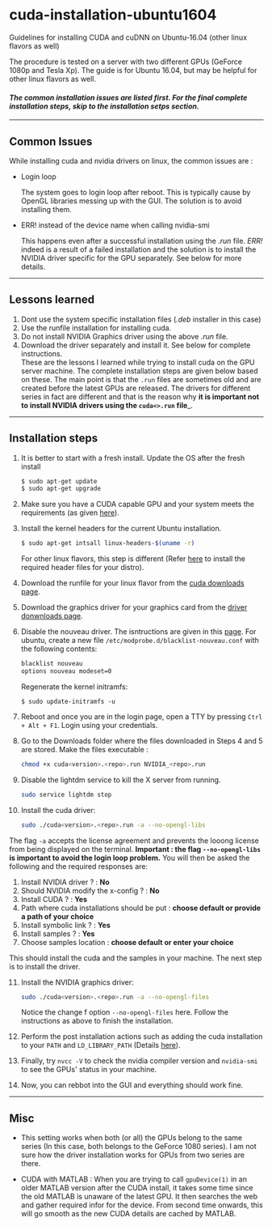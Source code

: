 # cuda-installation-ubuntu1604
Guidelines for installing CUDA and cuDNN on Ubuntu-16.04 (other linux flavors as well)

The procedure is tested on a server with two different GPUs (GeForce 1080p and Tesla Xp).
The guide is for Ubuntu 16.04, but may be helpful for other linux flavors as well.

#### *The common installation issues are listed first. For the final complete installation steps, skip to the installation setps section.* ####
----
 ## Common Issues ##
While installing cuda and nvidia drivers on linux, the common issues are :
* Login loop 
  
  The system goes to login loop after reboot. This is typically cause by OpenGL libraries messing up with the GUI. The solution is to avoid installing them.

* ERR! instead of the device name when calling nvidia-smi
  
  This happens even after a successful installation using the *.run* file. *ERR!* indeed is a result of a failed installation and the solution is to install the NVIDIA driver specific for the GPU separately. See below for more details.
----
## Lessons learned ##
 1. Dont use the system specific installation files (*.deb* installer in this case)
 2. Use the runfile installation for installing cuda.
 3. Do not install NVIDIA Graphics driver using the above *.run* file.
 4. Download the driver separately and install it. See below for complete instructions.  
  These are the lessons I learned while trying to install cuda on the GPU server machine. The complete installation steps are   given below based on these. The main point is that the `.run` files are sometimes old and are created before the latest GPUs are released. The drivers for different series in fact are different and that is the reason why __it is important not to install NVIDIA drivers using the `cuda<>.run` file___.
----
## Installation steps ##
1. It is better to start with a fresh install. Update the OS after the fresh install
      
   ```bash
   $ sudo apt-get update 
   $ sudo apt-get upgrade 
   ```
2. Make sure you have a CUDA capable GPU and your system meets the requirements (as given [here](http://docs.nvidia.com/cuda/cuda-installation-guide-linux/index.html#pre-installation-actions)).

3. Install the kernel headers for the current Ubuntu installation.
    ```bash
    $ sudo apt-get intsall linux-headers-$(uname -r)
    ```
    For other linux flavors, this step is different (Refer [here](http://docs.nvidia.com/cuda/cuda-installation-guide-linux/index.html#pre-installation-actions) to install the required header files for your distro).
  
4. Download the runfile for your linux flavor from the [cuda downloads page](https://developer.nvidia.com/cuda-downloads).

5. Download the graphics driver for your graphics card from the [driver donwnloads page](http://www.nvidia.com/Download/index.aspx?lang=en-us).

6. Disable the nouveau driver. The isntructions are given in this [page](http://docs.nvidia.com/cuda/cuda-installation-guide-linux/index.html#runfile-nouveau). For ubuntu, create a new file `/etc/modprobe.d/blacklist-nouveau.conf` with the following contents:
    ```bash
    blacklist nouveau
    options nouveau modeset=0  
    ```
    Regenerate the kernel initramfs:
    
       $ sudo update-initramfs -u
      
7. Reboot and once you are in the login page, open a TTY by pressing `Ctrl + Alt + F1`. Login using your credentials.

8. Go to the Downloads folder where the files downloaded in Steps 4 and 5 are stored. Make the files executable :
    ```bash
    chmod +x cuda<version>.<repo>.run NVIDIA_<repo>.run
    ```

9. Disable the lightdm service to kill the X server from running.
    ```bash
    sudo service lightdm stop
    ```
10. Install the cuda driver:
    ```bash
    sudo ./cuda<version>.<repo>.run -a --no-opengl-libs
    ```
   The flag `-a` accepts the license agreement and prevents the looong license from being displayed on the terminal. 
   __Important :  the flag `--no-opengl-libs` is important to avoid the login loop problem.__
   You will then be asked the following and the required responses are:
   
  1. Install NVIDIA driver ? : __No__
  2. Should NVIDIA modify the x-config ? : __No__
  3. Install CUDA ? : __Yes__   
  4. Path where cuda installations should be put : __choose default or provide a path of your choice__
  5. Install symbolic link ? : __Yes__     
  6. Install samples ? : __Yes__
  7. Choose samples location : __choose default or enter your choice__
    
   This should install the cuda and the samples in your machine. The next step is to install the driver.
 
11. Install the NVIDIA graphics driver:
    ```bash
    sudo ./cuda<version>.<repo>.run -a --no-opengl-files
    ```
    Notice the change f option `--no-opengl-files` here. Follow the instructions as above to finish the installation. 
  
12. Perform the post installation actions such as adding the cuda installation to your `PATH` and `LD_LIBRARY_PATH` (Details [here](http://docs.nvidia.com/cuda/cuda-installation-guide-linux/index.html#post-installation-actions)).

13. Finally, try `nvcc -V` to check the nvidia compiler version and `nvidia-smi` to see the GPUs' status in your machine.

14. Now, you can rebbot into the GUI and everything should work fine.

----

## Misc ##
* This setting works when both (or all) the GPUs belong to the same series (In this case, both belongs to the GeForce 1080 series). I am not sure how the driver installation works for GPUs from two series are there.

* CUDA with MATLAB : When you are trying to call `gpuDevice(1)` in an older MATLAB version after the CUDA install, it takes some time since the old MATLAB is unaware of the latest GPU. It then searches the web and gather required infor for the device. From second time onwards, this will go smooth as the new CUDA details are cached by MATLAB.
